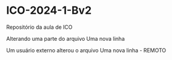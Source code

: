 # ICO-2024-1-Bv2
Repositório da aula de ICO

Alterando uma parte do arquivo
Uma nova linha

Um usuário externo alterou o arquivo
Uma nova linha - REMOTO
